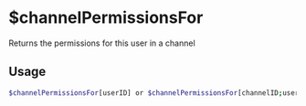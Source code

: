 # $channelPermissionsFor

Returns the permissions for this user in a channel

## Usage

```bash
$channelPermissionsFor[userID] or $channelPermissionsFor[channelID;userID]
```

